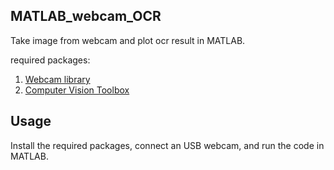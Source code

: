 ## MATLAB_webcam_OCR
Take image from webcam and plot ocr result in MATLAB.

required packages: 

1. [Webcam library](https://kr.mathworks.com/matlabcentral/fileexchange/45182-matlab-support-package-for-usb-webcams)
2. [Computer Vision Toolbox](https://kr.mathworks.com/products/computer-vision.html)

## Usage
Install the required packages, connect an USB webcam, and run the code in MATLAB.
